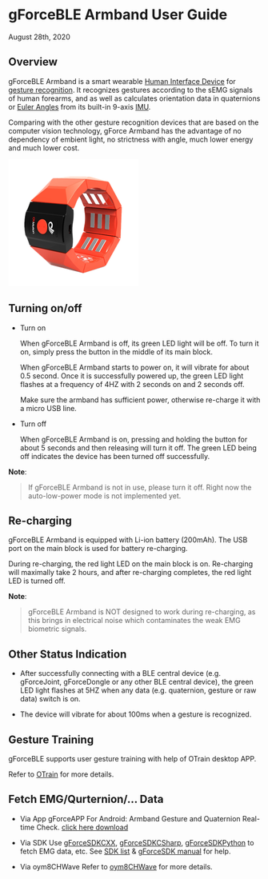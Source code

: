 
# gForceBLE Armband User Guide

August 28th, 2020

## Overview

gForceBLE Armband is a smart wearable [Human Interface Device][HID] for
[gesture recognition][GestureRecognition]. It recognizes gestures according
to the sEMG signals of human forearms, and as well as calculates orientation
data in quaternions or [Euler Angles][EulerAngles] from its built-in 9-axis
[IMU][IMU].

Comparing with the other gesture recognition devices that are based on
the computer vision technology, gForce Armband has the advantage of no
dependency of embient light, no strictness with angle, much lower energy
and much lower cost.

![gForceBLEArmband](./imgs/Armband.png)

## Turning on/off

- Turn on

    When gForceBLE Armband is off, its green LED light will be off. To turn
    it on, simply press the button in the middle of its main block.

    When gForceBLE Armband starts to power on, it will vibrate for about 0.5
    second. Once it is successfully powered up, the green LED light flashes
    at a frequency of 4HZ with 2 seconds on and 2 seconds off.

    Make sure the armband has sufficient power, otherwise re-charge it with
    a micro USB line.

- Turn off

    When gForceBLE Armband is on, pressing and holding the button for about 5
    seconds and then releasing will turn it off. The green LED being off
    indicates the device has been turned off successfully.

**Note**:
> If gForceBLE Armband is not in use, please turn it off. Right now the
> auto-low-power mode is not implemented yet.

## Re-charging

gForceBLE Armband is equipped with Li-ion battery (200mAh). The USB port on
the main block is used for battery re-charging.

During re-charging, the red light LED on the main block is on. Re-charging will maximally take 2 hours, and after re-charging completes, the red light LED is turned off.

**Note**:
>gForceBLE Armband is NOT designed to work during re-charging, as this brings in
>electrical noise which contaminates the weak EMG biometric signals.


## Other Status Indication

- After successfully connecting with a BLE central device (e.g. gForceJoint,
  gForceDongle or any other BLE central device), the green LED light flashes
  at 5HZ when any data (e.g. quaternion, gesture or raw data) switch is on.

- The device will vibrate for about 100ms when a gesture is recognized.
  

## Gesture Training

gForceBLE supports user gesture training with help of OTrain desktop APP.

Refer to [OTrain](../APPs/OTrain.md) for more details.

## Fetch EMG/Qurternion/... Data

* Via App
  gForceAPP For Android: Armband Gesture and Quaternion Real-time Check. [click here download](https://oymotion.github.io/assets/downloads/gForceApp_v2.3.4-20171009.apk)


* Via SDK
  Use [gForceSDKCXX](https://github.com/oymotion/gForceSDKCXX), [gForceSDKCSharp](https://github.com/oymotion/gForceSDKCSharp), [gForceSDKPython](https://github.com/oymotion/gForceSDKPython) to fetch EMG data, etc.
  See [SDK list](../gForceSDK/SDKList.md) & [gForceSDK manual](../gForceSDK/gForceSDK.md) for help.

* Via oym8CHWave
  Refer to [oym8CHWave](../APPs/oym8CHWave.md) for more details.


[HID]: https://en.wikipedia.org/wiki/Human_interface_device
[GestureRecognition]: https://en.wikipedia.org/wiki/Gesture_recognition
[EulerAngles]: https://en.wikipedia.org/wiki/Euler_angles
[IMU]: https://en.wikipedia.org/wiki/Inertial_measurement_unit
